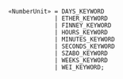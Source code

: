 <!-- This file is generated automatically by infrastructure scripts. Please don't edit by hand. -->

```{ .ebnf .slang-ebnf #NumberUnit }
«NumberUnit» = DAYS_KEYWORD
             | ETHER_KEYWORD
             | FINNEY_KEYWORD
             | HOURS_KEYWORD
             | MINUTES_KEYWORD
             | SECONDS_KEYWORD
             | SZABO_KEYWORD
             | WEEKS_KEYWORD
             | WEI_KEYWORD;
```
